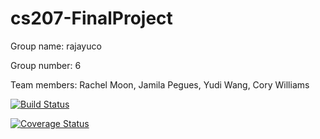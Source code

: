 # cs207-FinalProject

Group name: rajayuco

Group number: 6

Team members: Rachel Moon, Jamila Pegues, Yudi Wang, Cory Williams

[![Build Status](https://travis-ci.org/rajayuco/cs207-FinalProject.svg?branch=master)](https://travis-ci.org/rajayuco/cs207-FinalProject)

[![Coverage Status](https://coveralls.io/repos/github/rajayuco/cs207-FinalProject/badge.svg?branch=master)](https://coveralls.io/github/rajayuco/cs207-FinalProject?branch=master)
